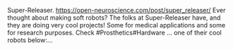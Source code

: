 Super-Releaser. https://open-neuroscience.com/post/super_releaser/
Ever thought about making soft robots? The folks at Super-Releaser have, and they are doing very cool projects! Some for medical applications and some for research purposes. Check  #Prosthetics#Hardware ...
one of their cool robots below:...
